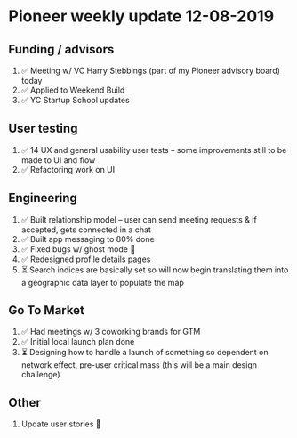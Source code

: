 # Pioneer weekly update 12-08-2019


## Funding / advisors

1. ✅ Meeting w/ VC Harry Stebbings (part of my Pioneer advisory board) today  
2. ✅ Applied to Weekend Build  
3. ✅ YC Startup School updates  


## User testing

1. ✅ 14 UX and general usability user tests – some improvements still to be made to UI and flow  
2. ✅ Refactoring work on UI  

  
## Engineering

1. ✅ Built relationship model – user can send meeting requests & if accepted, gets connected in a chat  
2. ✅ Built app messaging to 80% done 
3. ✅ Fixed bugs w/ ghost mode 👻  
4. ✅ Redesigned profile details pages
5. ⏳ Search indices are basically set so will now begin translating them into a geographic data layer to populate the map  

  
## Go To Market

1. ✅ Had meetings w/ 3 coworking brands for GTM  
2. ✅ Initial local launch plan done  
3. ⏳ Designing how to handle a launch of something so dependent on network effect, pre-user critical mass (this will be a main design challenge)  


## Other

1. Update user stories 📝 



